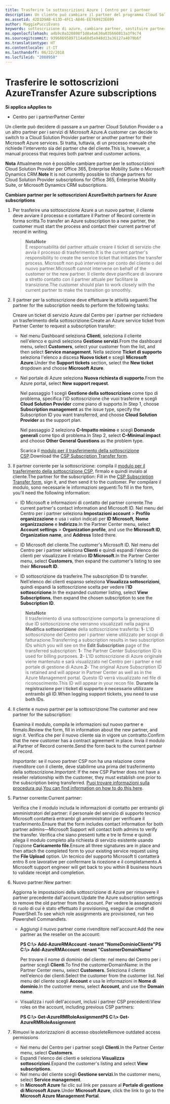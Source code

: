 ```yaml
---
title: Trasferire le sottoscrizioni Azure | Centro per i partner
description: Un cliente può cambiare il partner del programma Cloud Solution Provider (CSP) scelto per i servizi di Microsoft Azure. Tuttavia, questo è un processo manuale che richiede l'intervento sia del partner che del cliente.
ms.assetid: 42D1D9AB-613D-4FC1-A846-EE769923E699
author: MaggiePucciEvans
keywords: sottoscrizione di azure, cambiare partner, sostituire partner, ottenere nuovo partner, partner diverso
ms.openlocfilehash: a4b9c0a320808f1d8a4a630a035660813a3f9c74
ms.sourcegitcommit: 93968695897114a68d5e948d13a36127a4079b6f
ms.translationtype: HT
ms.contentlocale: it-IT
ms.lasthandoff: 06/22/2018
ms.locfileid: "2088958"
---
```

# <a name="transfer-azure-subscriptions"></a><span data-ttu-id="b4582-105">Trasferire le sottoscrizioni Azure</span><span class="sxs-lookup"><span data-stu-id="b4582-105">Transfer Azure subscriptions</span></span> 

**<span data-ttu-id="b4582-106">Si applica a</span><span class="sxs-lookup"><span data-stu-id="b4582-106">Applies to</span></span>**

-  <span data-ttu-id="b4582-107">Centro per i partner</span><span class="sxs-lookup"><span data-stu-id="b4582-107">Partner Center</span></span>

<span data-ttu-id="b4582-108">Un cliente può decidere di passare a un partner Cloud Solution Provider o a un altro partner per i servizi di Microsoft Azure.</span><span class="sxs-lookup"><span data-stu-id="b4582-108">A customer can decide to switch to a Cloud Solution Provider partner or another partner for their Microsoft Azure services.</span></span> <span data-ttu-id="b4582-109">Si tratta, tuttavia, di un processo manuale che richiede l'intervento sia del partner che del cliente.</span><span class="sxs-lookup"><span data-stu-id="b4582-109">This is, however, a manual process that requires both partner and customer actions.</span></span>

<span data-ttu-id="b4582-110">**Nota**  Attualmente non è possibile cambiare partner per le sottoscrizioni Cloud Solution Provider per Office 365, Enterprise Mobility Suite o Microsoft Dynamics CRM.</span><span class="sxs-lookup"><span data-stu-id="b4582-110">**Note**  It is not currently possible to change partners for Cloud Solution Provider subscriptions for Office 365, Enterprise Mobility Suite, or Microsoft Dynamics CRM subscriptions.</span></span>



**<span data-ttu-id="b4582-111">Cambiare partner per le sottoscrizioni Azure</span><span class="sxs-lookup"><span data-stu-id="b4582-111">Switch partners for Azure subscriptions</span></span>**

1.  <span data-ttu-id="b4582-112">Per trasferire una sottoscrizione Azure a un nuovo partner, il cliente deve avviare il processo e contattare il Partner of Record corrente in forma scritta.</span><span class="sxs-lookup"><span data-stu-id="b4582-112">To transfer an Azure subscription to a new partner, the customer must start the process and contact their current partner of record in writing.</span></span> 

    >**<span data-ttu-id="b4582-113">Nota</span><span class="sxs-lookup"><span data-stu-id="b4582-113">Note</span></span>**<br> <span data-ttu-id="b4582-114">È responsabilità del partner attuale creare il ticket di servizio che avvia il processo di trasferimento.</span><span class="sxs-lookup"><span data-stu-id="b4582-114">It is the current partner's responsibility to create the service ticket that initiates the transfer process.</span></span> <span data-ttu-id="b4582-115">Microsoft non può intervenire per conto del cliente o del nuovo partner.</span><span class="sxs-lookup"><span data-stu-id="b4582-115">Microsoft cannot intervene on behalf of the customer or the new partner.</span></span> <span data-ttu-id="b4582-116">Il cliente deve pianificare di lavorare a stretto contatto con il partner attuale per facilitare la transizione.</span><span class="sxs-lookup"><span data-stu-id="b4582-116">The customer should plan to work closely with the current partner to make the transition go smoothly.</span></span>

2.  <span data-ttu-id="b4582-117">Il partner per la sottoscrizione deve effettuare le attività seguenti:</span><span class="sxs-lookup"><span data-stu-id="b4582-117">The partner for the subscription needs to perform the following tasks:</span></span>

    <span data-ttu-id="b4582-118">Creare un ticket di servizio Azure dal Centro per i partner per richiedere un trasferimento della sottoscrizione:</span><span class="sxs-lookup"><span data-stu-id="b4582-118">Create an Azure service ticket from Partner Center to request a subscription transfer:</span></span>

    -   <span data-ttu-id="b4582-119">Nel menu Dashboard seleziona **Clienti**, seleziona il cliente nell'elenco e quindi seleziona **Gestione servizi**.</span><span class="sxs-lookup"><span data-stu-id="b4582-119">From the dashboard menu, select **Customers**, select your customer from the list, and then select **Service management**.</span></span> <span data-ttu-id="b4582-120">Nella sezione **Ticket di supporto** seleziona l'elenco a discesa **Nuovo ticket** e scegli **Microsoft Azure**.</span><span class="sxs-lookup"><span data-stu-id="b4582-120">Under the **Support tickets** section, select the **New ticket** dropdown and choose **Microsoft Azure**.</span></span>

    -   <span data-ttu-id="b4582-121">Nel portale di Azure seleziona **Nuova richiesta di supporto**.</span><span class="sxs-lookup"><span data-stu-id="b4582-121">From the Azure portal, select **New support request**.</span></span>

        <span data-ttu-id="b4582-122">Nel passaggio 1 scegli **Gestione della sottoscrizione** come tipo di problema, specifica l'ID sottoscrizione che vuoi trasferire e scegli **Cloud Solution Provider** come piano di supporto.</span><span class="sxs-lookup"><span data-stu-id="b4582-122">In Step 1, choose **Subscription management** as the issue type, specify the Subscription ID you want transferred, and choose **Cloud Solution Provider** as the support plan.</span></span>

        <span data-ttu-id="b4582-123">Nel passaggio 2 seleziona **C–Impatto minimo** e scegli **Domande generali** come tipo di problema.</span><span class="sxs-lookup"><span data-stu-id="b4582-123">In Step 2, select **C–Minimal impact** and choose **Other General Questions** as the problem type.</span></span>

        <span data-ttu-id="b4582-124">Scarica il [modulo per il trasferimento della sottoscrizione CSP](https://assets.windowsphone.com/5222c408-e546-4e01-b72a-2ec7d4c43d57/CSP_Subscription_Transfer_Form_Azure_InvariantCulture_Default.zip).</span><span class="sxs-lookup"><span data-stu-id="b4582-124">Download the [CSP Subscription Transfer form](https://assets.windowsphone.com/5222c408-e546-4e01-b72a-2ec7d4c43d57/CSP_Subscription_Transfer_Form_Azure_InvariantCulture_Default.zip).</span></span>

3.  <span data-ttu-id="b4582-125">Il partner corrente per la sottoscrizione: compila il [modulo per il trasferimento della sottoscrizione CSP](https://assets.windowsphone.com/5222c408-e546-4e01-b72a-2ec7d4c43d57/CSP_Subscription_Transfer_Form_Azure_InvariantCulture_Default.zip), firmalo e quindi invialo al cliente.</span><span class="sxs-lookup"><span data-stu-id="b4582-125">The partner for the subscription: Fill in the [CSP Subscription Transfer form](https://assets.windowsphone.com/5222c408-e546-4e01-b72a-2ec7d4c43d57/CSP_Subscription_Transfer_Form_Azure_InvariantCulture_Default.zip), sign it, and then send it to the customer.</span></span> <span data-ttu-id="b4582-126">Per compilare il modulo, sono necessarie le informazioni seguenti:</span><span class="sxs-lookup"><span data-stu-id="b4582-126">To fill in the form, you'll need the following information:</span></span>

    -   <span data-ttu-id="b4582-127">ID Microsoft e informazioni di contatto del partner corrente.</span><span class="sxs-lookup"><span data-stu-id="b4582-127">The current partner's contact information and Microsoft ID.</span></span> <span data-ttu-id="b4582-128">Nel menu del Centro per i partner seleziona **Impostazioni account** &gt; **Profilo organizzazione** e usa i valori indicati per **ID Microsoft**, **Nome organizzazione** e **Indirizzo**.</span><span class="sxs-lookup"><span data-stu-id="b4582-128">In the Partner Center menu, select **Account settings** &gt; **Organization profile**, and use the **Microsoft ID**, **Organization name**, and **Address** listed there.</span></span>

    -   <span data-ttu-id="b4582-129">ID Microsoft del cliente.</span><span class="sxs-lookup"><span data-stu-id="b4582-129">The customer's Microsoft ID.</span></span> <span data-ttu-id="b4582-130">Nel menu del Centro per i partner seleziona **Clienti** e quindi espandi l'elenco dei clienti per visualizzare il relativo **ID Microsoft**.</span><span class="sxs-lookup"><span data-stu-id="b4582-130">In the Partner Center menu, select **Customers**, then expand the customer's listing to see their **Microsoft ID**.</span></span>

    -   <span data-ttu-id="b4582-131">ID sottoscrizione da trasferire.</span><span class="sxs-lookup"><span data-stu-id="b4582-131">The subscription ID to transfer.</span></span> <span data-ttu-id="b4582-132">Nell'elenco dei clienti espanso seleziona **Visualizza sottoscrizioni**, quindi espandi la sottoscrizione scelta per vedere l'**ID sottoscrizione**.</span><span class="sxs-lookup"><span data-stu-id="b4582-132">In the expanded customer listing, select **View Subscriptions**, then expand the chosen subscription to see the **Subscription ID**.</span></span>

    >**<span data-ttu-id="b4582-133">Nota</span><span class="sxs-lookup"><span data-stu-id="b4582-133">Note</span></span>**<br> <span data-ttu-id="b4582-134">Il trasferimento di una sottoscrizione comporta la generazione di due ID sottoscrizione che verranno visualizzati nella pagina **Modifica sottoscrizione** della sottoscrizione trasferita: **1**- L'ID sottoscrizione del Centro per i partner viene utilizzato per scopi di fatturazione.</span><span class="sxs-lookup"><span data-stu-id="b4582-134">Transferring a subscription results in two subscription IDs which you will see on the **Edit Subscription** page of the transferred subscription: **1**- The Partner Center Subscription ID is used for billing purposes.</span></span> 
    <span data-ttu-id="b4582-135">**2**- L'ID sottoscrizione di Azure originale viene mantenuto e sarà visualizzato nel Centro per i partner e nel portale di gestione di Azure.</span><span class="sxs-lookup"><span data-stu-id="b4582-135">**2**-  The original Azure Subscription ID is retained and will appear in Partner Center as well as in the Azure Management portal.</span></span> <span data-ttu-id="b4582-136">Questo ID verrà visualizzato nel file di riconoscimento.</span><span class="sxs-lookup"><span data-stu-id="b4582-136">This ID will appear in your recon file.</span></span>  **<span data-ttu-id="b4582-137">Durante la registrazione per i ticket di supporto è necessario utilizzare entrambi gli ID.</span><span class="sxs-lookup"><span data-stu-id="b4582-137">When logging support tickets, you need to use both IDs.</span></span>**

4.  <span data-ttu-id="b4582-138">Il cliente e nuovo partner per la sottoscrizione:</span><span class="sxs-lookup"><span data-stu-id="b4582-138">The customer and new partner for the subscription:</span></span>

    <span data-ttu-id="b4582-139">Esamina il modulo, compila le informazioni sul nuovo partner e firmalo.</span><span class="sxs-lookup"><span data-stu-id="b4582-139">Review the form, fill in information about the new partner, and sign it.</span></span> <span data-ttu-id="b4582-140">Verifica che per il nuovo cliente sia in vigore un contratto.</span><span class="sxs-lookup"><span data-stu-id="b4582-140">Confirm that the new customer has a contract agreement in place.</span></span> <span data-ttu-id="b4582-141">Invia il modulo al Partner of Record corrente.</span><span class="sxs-lookup"><span data-stu-id="b4582-141">Send the form back to the current partner of record.</span></span>

    <span data-ttu-id="b4582-142">*Importante*: se il nuovo partner CSP non ha una relazione come rivenditore con il cliente, deve stabilirne una prima del trasferimento della sottoscrizione.</span><span class="sxs-lookup"><span data-stu-id="b4582-142">*Important*: If the new CSP Partner does not have a reseller relationship with the customer, they must establish one prior to the subscription being transferred.</span></span> <span data-ttu-id="b4582-143">[Puoi trovare informazioni sulla procedura qui](request-a-relationship-with-a-customer.md).</span><span class="sxs-lookup"><span data-stu-id="b4582-143">[You can find information on how to do this here](request-a-relationship-with-a-customer.md).</span></span>

5.  <span data-ttu-id="b4582-144">Partner corrente:</span><span class="sxs-lookup"><span data-stu-id="b4582-144">Current partner:</span></span>

    <span data-ttu-id="b4582-145">Verifica che il modulo includa le informazioni di contatto per entrambi gli amministratori del partner: il personale del servizio di supporto tecnico Microsoft contatterà entrambi gli amministratori per verificare il trasferimento.</span><span class="sxs-lookup"><span data-stu-id="b4582-145">Ensure that the form includes contact information for both partner admins—Microsoft Support will contact both admins to verify the transfer.</span></span> <span data-ttu-id="b4582-146">Verifica che siano presenti tutte e tre le firme e quindi allega il modulo completo alla richiesta di servizio esistente usando l'opzione **Caricamento file**.</span><span class="sxs-lookup"><span data-stu-id="b4582-146">Ensure all three signatures are in place and then attach the completed form to your existing service request using the **File Upload** option.</span></span> <span data-ttu-id="b4582-147">Un tecnico del supporto Microsoft ti contatterà entro 8 ore lavorative per confermare la ricezione e il completamento.</span><span class="sxs-lookup"><span data-stu-id="b4582-147">A Microsoft support engineer will get back to you within 8 business hours to validate receipt and completion.</span></span>

6.  <span data-ttu-id="b4582-148">Nuovo partner:</span><span class="sxs-lookup"><span data-stu-id="b4582-148">New partner:</span></span>

    <span data-ttu-id="b4582-149">Aggiorna le impostazioni della sottoscrizione di Azure per rimuovere il partner precedente dall'account.</span><span class="sxs-lookup"><span data-stu-id="b4582-149">Update the Azure subscription settings to remove the old partner from the account.</span></span> <span data-ttu-id="b4582-150">Per vedere le assegnazioni di ruolo di cui è stato effettuato il provisioning, esegui due cmdlet di PowerShell.</span><span class="sxs-lookup"><span data-stu-id="b4582-150">To see which role assignments are provisioned, run two Powershell Commandlets.</span></span>

    -   <span data-ttu-id="b4582-151">Aggiungi il nuovo partner come rivenditore nell'account:</span><span class="sxs-lookup"><span data-stu-id="b4582-151">Add the new partner as the reseller on the account:</span></span>

        **<span data-ttu-id="b4582-152">PS C:\\&gt; Add-AzureRMAccount -tenant "NomeDominioCliente"</span><span class="sxs-lookup"><span data-stu-id="b4582-152">PS C:\\&gt; Add-AzureRMAccount -tenant "CustomerDomainName"</span></span>**

        <span data-ttu-id="b4582-153">Per trovare il nome di dominio del cliente: nel menu del Centro per i partner scegli **Clienti**.</span><span class="sxs-lookup"><span data-stu-id="b4582-153">To find the customerDomainName: in the Partner Center menu, select **Customers**.</span></span> <span data-ttu-id="b4582-154">Seleziona il cliente nell'elenco dei clienti.</span><span class="sxs-lookup"><span data-stu-id="b4582-154">Select the customer from the customer list.</span></span> <span data-ttu-id="b4582-155">Nel menu del cliente scegli **Account** e usa le informazioni in **Nome di dominio**.</span><span class="sxs-lookup"><span data-stu-id="b4582-155">In the customer menu, select **Account**, and use the **Domain name**.</span></span>

    -   <span data-ttu-id="b4582-156">Visualizza i ruoli dell'account, inclusi i partner CSP precedenti:</span><span class="sxs-lookup"><span data-stu-id="b4582-156">View roles on the account, including previous CSP partners:</span></span>

        **<span data-ttu-id="b4582-157">PS C:\\&gt; Get-AzureRMRoleAssignment</span><span class="sxs-lookup"><span data-stu-id="b4582-157">PS C:\\&gt; Get-AzureRMRoleAssignment</span></span>**

7. <span data-ttu-id="b4582-158">Rimuovi le autorizzazioni di accesso obsolete</span><span class="sxs-lookup"><span data-stu-id="b4582-158">Remove outdated access permissions</span></span>

    -  <span data-ttu-id="b4582-159">Nel menu del Centro per i partner scegli **Clienti**.</span><span class="sxs-lookup"><span data-stu-id="b4582-159">In the Partner Center menu, select **Customers**.</span></span> 
    -  <span data-ttu-id="b4582-160">Espandi l'elenco dei clienti e seleziona **Visualizza sottoscrizioni**.</span><span class="sxs-lookup"><span data-stu-id="b4582-160">Expand the customer's listing and select **View subscriptions**.</span></span> 
    -  <span data-ttu-id="b4582-161">Nel menu del cliente scegli **Gestione servizi**.</span><span class="sxs-lookup"><span data-stu-id="b4582-161">In the customer menu, select **Service management**.</span></span> 
    -  <span data-ttu-id="b4582-162">In **Microsoft Azure** fai clic sul link per passare al **Portale di gestione di Microsoft Azure**.</span><span class="sxs-lookup"><span data-stu-id="b4582-162">Under **Microsoft Azure**, click the link to go to the **Microsoft Azure Management Portal**.</span></span>

 

 



